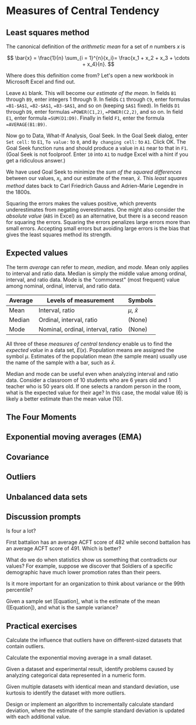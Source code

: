 # Measures of Central Tendency

## Least squares method

The canonical definition of the *arithmetic mean* for a set of $n$ numbers $x$ is

$$
\bar{x} = 
\frac{1}{n} \sum_{i = 1}^{n}{x_i}= 
\frac{x_1 + x_2 + x_3 + \cdots + x_4}{n}.
$$

Where does this definition come from?
Let's open a new workbook in Microsoft Excel and find out.

Leave `A1` blank.
This will become our *estimate of the mean*.
In fields `B1` through `B9`, enter integers 1 through 9.
In fields `C1` through `C9`, enter formulas `=B1-$A$1`, `=B2-$A$1`, `=B3-$A$1`, and so on (keeping `$A$1` fixed).
In fields `D1` through `D9`, enter formulas `=POWER(C1,2)`, `=POWER(C2,2)`, and so on.
In field `E1`, enter formula `=SUM(D1:D9)`.
Finally in field `F1`, enter the formula `=AVERAGE(B1:B9)`.

Now go to Data, What-If Analysis, Goal Seek.
In the Goal Seek dialog, enter `Set cell:` to `E1`, `To value:` to `0`, and `By changing cell:` to `A1`.
Click OK.
The Goal Seek function runs and should produce a value in `A1` near to that in `F1`.
(Goal Seek is not foolproof.
Enter `10` into `A1` to nudge Excel with a hint if you get a ridiculous answer.)

We have used Goal Seek to minimize the *sum of the squared differences* between our values, $x_i$, and our estimate of the mean, $\bar{x}$.
This *least squares method* dates back to Carl Friedrich Gauss and Adrien-Marie Legendre in the 1800s.

Squaring the errors makes the values positive, which prevents underestimates from negating overestimates.
One might also consider the *absolute value* (`ABS` in Excel) as an alternative, but there is a second reason for squaring the errors.
Squaring the errors penalizes large errors more than small errors.
Accepting small errors but avoiding large errors is the bias that gives the least squares method its strength.

## Expected values

The term *average* can refer to *mean*, *median*, and *mode*.
Mean only applies to interval and ratio data.
Median is simply the middle value among ordinal, interval, and ratio data.
Mode is the "commonest" (most frequent) value among nominal, ordinal, interval, and ratio data.

| Average  | Levels of measurement | Symbols            |
|----------|-----------------------|--------------------|
| Mean     | Interval, ratio       | $\mu$, $\bar{x}$   |
| Median   | Ordinal, interval, ratio | (None)          |
| Mode     | Nominal, ordinal, interval, ratio | (None) |

All three of these *measures of central tendency* enable us to find the *expected value* in a data set, $E(x)$.
Population means are assigned the symbol $\mu$.
Estimates of the population mean (the sample mean) usually use the name of the sample with a bar, such as $\bar{x}$.

Median and mode can be useful even when analyzing interval and ratio data.
Consider a classroom of 10 students who are 6 years old and 1 teacher who is 50 years old.
If one selects a random person in the room, what is the expected value for their age?
In this case, the modal value (6) is likely a better estimate than the mean value (10).

## The Four Moments



## Exponential moving averages (EMA) 

## Covariance 

## Outliers 

## Unbalanced data sets 

## Discussion prompts

Is four a lot? 

First battalion has an average ACFT score of 482 while second battalion has an average ACFT score of 491. Which is better? 

What do we do when statistics show us something that contradicts our values? For example, suppose we discover that Soldiers of a specific demographic have much lower promotion rates than their peers. 

Is it more important for an organization to think about variance or the 99th percentile? 

Given a sample set [Equation], what is the estimate of the mean ([Equation]), and what is the sample variance? 


## Practical exercises

Calculate the influence that outliers have on different-sized datasets that contain outliers. 

Calculate the exponential moving average in a small dataset. 

Given a dataset and experimental result, identify problems caused by analyzing categorical data represented in a numeric form. 

Given multiple datasets with identical mean and standard deviation, use kurtosis to identify the dataset with more outliers. 

Design or implement an algorithm to incrementally calculate standard deviation, where the estimate of the sample standard deviation is updated with each additional value. 


